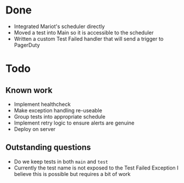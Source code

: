 Done
====
* Integrated Mariot's scheduler directly
* Moved a test into Main so it is accessible to the scheduler
* Written a custom Test Failed handler that will send a trigger to
PagerDuty

Todo
====
## Known work
* Implement healthcheck
* Make exception handling re-useable
* Group tests into appropriate schedule
* Implement retry logic to ensure alerts are genuine
* Deploy on server

## Outstanding questions
* Do we keep tests in both `main` and `test`
* Currently the test name is not exposed to the Test Failed Exception I believe this is possible but requires a bit of work

